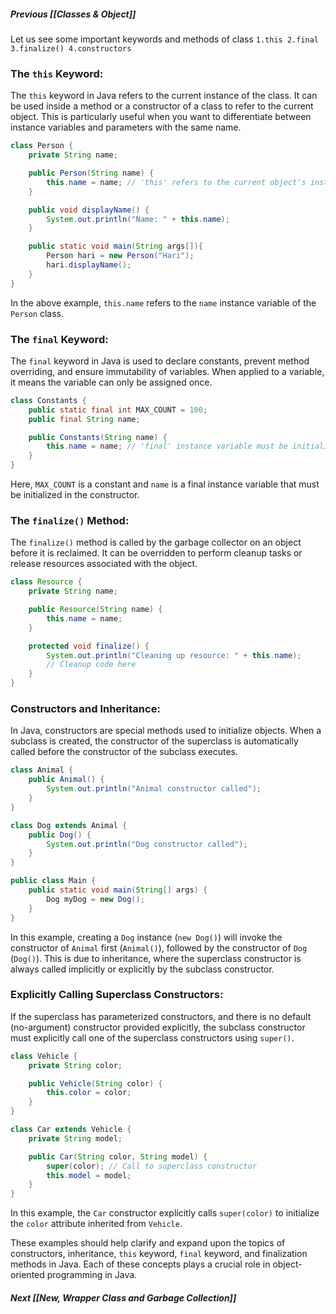 ##### Previous [[Classes & Object]]

Let us see some important keywords and methods of class ```
1.this 2.final 3.finalize() 4.constructors ```

### The `this` Keyword:
The `this` keyword in Java refers to the current instance of the class. It can be used inside a method or a constructor of a class to refer to the current object. This is particularly useful when you want to differentiate between instance variables and parameters with the same name.

```java
class Person {
    private String name;

    public Person(String name) {
        this.name = name; // 'this' refers to the current object's instance variable
    }

    public void displayName() {
        System.out.println("Name: " + this.name);
    }

	public static void main(String args[]){
		Person hari = new Person("Hari");
		hari.displayName();
	}
}
```

In the above example, `this.name` refers to the `name` instance variable of the `Person` class.

### The `final` Keyword:
The `final` keyword in Java is used to declare constants, prevent method overriding, and ensure immutability of variables. When applied to a variable, it means the variable can only be assigned once.

```java
class Constants {
    public static final int MAX_COUNT = 100;
    public final String name;

    public Constants(String name) {
        this.name = name; // 'final' instance variable must be initialized in the constructor
    }
}
```

Here, `MAX_COUNT` is a constant and `name` is a final instance variable that must be initialized in the constructor.

### The `finalize()` Method:
The `finalize()` method is called by the garbage collector on an object before it is reclaimed. It can be overridden to perform cleanup tasks or release resources associated with the object.

```java
class Resource {
    private String name;

    public Resource(String name) {
        this.name = name;
    }

    protected void finalize() {
        System.out.println("Cleaning up resource: " + this.name);
        // Cleanup code here
    }
}
```

### Constructors and Inheritance:
In Java, constructors are special methods used to initialize objects. When a subclass is created, the constructor of the superclass is automatically called before the constructor of the subclass executes.

```java
class Animal {
    public Animal() {
        System.out.println("Animal constructor called");
    }
}

class Dog extends Animal {
    public Dog() {
        System.out.println("Dog constructor called");
    }
}

public class Main {
    public static void main(String[] args) {
        Dog myDog = new Dog();
    }
}
```

In this example, creating a `Dog` instance (`new Dog()`) will invoke the constructor of `Animal` first (`Animal()`), followed by the constructor of `Dog` (`Dog()`). This is due to inheritance, where the superclass constructor is always called implicitly or explicitly by the subclass constructor.

### Explicitly Calling Superclass Constructors:
If the superclass has parameterized constructors, and there is no default (no-argument) constructor provided explicitly, the subclass constructor must explicitly call one of the superclass constructors using `super()`.

```java
class Vehicle {
    private String color;

    public Vehicle(String color) {
        this.color = color;
    }
}

class Car extends Vehicle {
    private String model;

    public Car(String color, String model) {
        super(color); // Call to superclass constructor
        this.model = model;
    }
}
```

In this example, the `Car` constructor explicitly calls `super(color)` to initialize the `color` attribute inherited from `Vehicle`.

These examples should help clarify and expand upon the topics of constructors, inheritance, `this` keyword, `final` keyword, and finalization methods in Java. Each of these concepts plays a crucial role in object-oriented programming in Java.

##### Next [[New, Wrapper Class and Garbage Collection]]